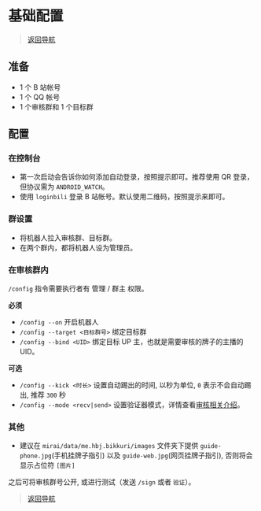 # 基础配置

> [返回导航](../README.md)

## 准备

- 1 个 B 站帐号
- 1 个 QQ 帐号
- 1 个审核群和 1 个目标群

## 配置

### 在控制台

- 第一次启动会告诉你如何添加自动登录，按照提示即可。推荐使用 QR 登录，但协议需为 `ANDROID_WATCH`。
- 使用 `loginbili` 登录 B 站帐号。默认使用二维码，按照提示来即可。

### 群设置

- 将机器人拉入审核群、目标群。
- 在两个群内，都将机器人设为管理员。

### 在审核群内

`/config` 指令需要执行者有 管理 / 群主 权限。

**必须**

- `/config --on` 开启机器人
- `/config --target <目标群号>` 绑定目标群
- `/config --bind <UID>` 绑定目标 UP 主，也就是需要审核的牌子的主播的 UID。

**可选**

- `/config --kick <时长>` 设置自动踢出的时间, 以秒为单位, `0` 表示不会自动踢出, 推荐 `300` 秒
- `/config --mode <recv|send>` 设置验证器模式，详情查看[审核相关介绍](audit.md)。

### 其他

- 建议在 `mirai/data/me.hbj.bikkuri/images` 文件夹下提供 `guide-phone.jpg`(手机挂牌子指引) 以及 `guide-web.jpg`(网页挂牌子指引), 否则将会显示占位符 `[图片]`

之后可将审核群号公开, 或进行测试（发送 `/sign` 或者 `验证`）。

> [返回导航](../README.md)
